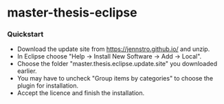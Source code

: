 # master-thesis-eclipse

### Quickstart 
- Download the update site from https://jennstro.github.io/ and unzip.
- In Eclipse choose "Help -> Install New Software -> Add -> Local". 
- Choose the folder "master.thesis.eclipse.update.site" you downloaded earlier. 
- You may have to uncheck "Group items by categories" to choose the plugin for installation.
- Accept the licence and finish the installation. 
